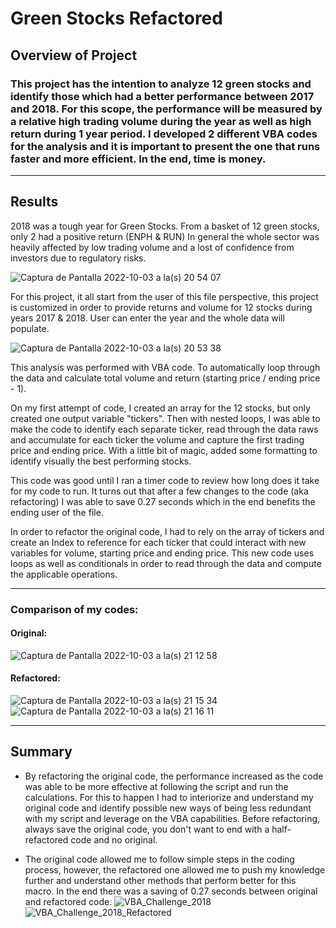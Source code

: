 # Green Stocks Refactored

## Overview of Project

### This project has the intention to analyze 12 green stocks and identify those which had a better performance between 2017 and 2018. For this scope, the performance will be measured by a relative high trading volume during the year as well as high return during 1 year period. I developed 2 different VBA codes for the analysis and it is important to present the one that runs faster and more efficient. In the end, time is money.

---

## Results

2018 was a tough year for Green Stocks. From a basket of 12 green stocks, only 2 had a positive return (ENPH & RUN) In general the whole sector was heavily affected by low trading volume and a lost of confidence from investors due to regulatory risks.

![Captura de Pantalla 2022-10-03 a la(s) 20 54 07](https://user-images.githubusercontent.com/113866707/193721760-d6216db3-4d44-4078-b16c-559b5d4a98eb.png)

  
For this project, it all start from the user of this file perspective, this project is customized in order to provide returns and volume for 12 stocks during years 2017 & 2018. User can enter the year and the whole data will populate.
    
![Captura de Pantalla 2022-10-03 a la(s) 20 53 38](https://user-images.githubusercontent.com/113866707/193721815-05c52504-ac3f-4159-9ed9-0220f461ce95.png)

This analysis was performed with VBA code. To automatically loop through the data and calculate total volume and return (starting price / ending price - 1).
    
On my first attempt of code, I created an array for the 12 stocks, but only created one output variable "tickers". Then with nested loops, I was able to make the code to identify each separate ticker, read through the data raws and accumulate for each ticker the volume and capture the first trading price and ending price. With a little bit of magic, added some formatting to identify visually the best performing stocks.
    
This code was good until I ran a timer code to review how long does it take for my code to run. It turns out that after a few changes to the code (aka refactoring) I was able to save 0.27 seconds which in the end benefits the ending user of the file.
    
In order to refactor the original code, I had to rely on the array of tickers and create an Index to reference for each ticker that could interact with new variables for volume, starting price and ending price. This new code uses loops as well as conditionals in order to read through the data and compute the applicable operations.
    
---
### Comparison of my codes:

#### Original:

![Captura de Pantalla 2022-10-03 a la(s) 21 12 58](https://user-images.githubusercontent.com/113866707/193721985-38dce354-a928-4cb3-8602-7ee90830e330.png)

#### Refactored:
![Captura de Pantalla 2022-10-03 a la(s) 21 15 34](https://user-images.githubusercontent.com/113866707/193722001-3a5ecb99-bbed-4f86-9388-29ccabf65f4d.png)
![Captura de Pantalla 2022-10-03 a la(s) 21 16 11](https://user-images.githubusercontent.com/113866707/193722013-d634680b-e8c4-4275-b732-689714bbee8e.png)

---

## Summary

- By refactoring the original code, the performance increased as the code was able to be more effective at following the script and run the calculations. For this to happen I had to interiorize and understand my original code and identify possible new ways of being less redundant with my script and leverage on the VBA capabilities. Before refactoring, always save the original code, you don't want to end with a half-refactored code and no original.

- The original code allowed me to follow simple steps in the coding process, however, the refactored one allowed me to push my knowledge further and understand other methods that perform better for this macro. In the end there was a saving of 0.27 seconds between original and refactored code.
![VBA_Challenge_2018](https://user-images.githubusercontent.com/113866707/193722510-8b0bf10e-2cd7-464e-85e0-fec5a205df6f.png)
![VBA_Challenge_2018_Refactored](https://user-images.githubusercontent.com/113866707/193722522-320c022c-0571-44a2-8ea4-1180542e7638.png)

